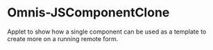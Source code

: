 # Omnis-JSComponentClone
Applet to show how a single component can be used as a template to create more on a running remote form.
